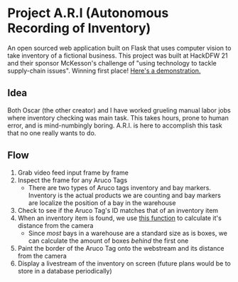 # Project A.R.I (Autonomous Recording of Inventory)
An open sourced web application built on Flask that uses computer vision to take inventory of a fictional business. This project was built at HackDFW 21 and their sponsor McKesson's challenge of "using technology to tackle supply-chain issues". Winning first place! [Here's a demonstration.](https://www.youtube.com/watch?v=fIP6DAwMeYs)

## Idea
Both Oscar (the other creator) and I have worked grueling manual labor jobs where inventory checking was main task. This takes hours, prone to human error, and is mind-numbingly boring. A.R.I. is here to accomplish this task that no one really wants to do.

## Flow
1. Grab video feed input frame by frame
2. Inspect the frame for any Aruco Tags
    - There are two types of Aruco tags inventory and bay markers. Inventory is the actual products we are counting and bay markers are localize the position of a bay in the warehouse
3. Check to see if the Aruco Tag's ID matches that of an inventory item
4. When an inventory item is found, we use [this function](https://github.com/ben8622/Project-ARI/blob/main/aruco_detection/aruco_detect.py#L47) to calculate it's distance from the camera
    - Since _most_ bays in a warehouse are a standard size as is boxes, we can calculate the amount of boxes _behind_ the first one
5. Paint the border of the Aruco Tag onto the webstream and its distance from the camera
6. Display a livestream of the inventory on screen (future plans would be to store in a database periodically)
